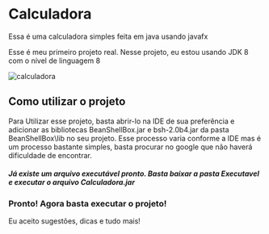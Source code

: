 # Calculadora
Essa é uma calculadora simples feita em java usando javafx

Esse é meu primeiro projeto real. Nesse projeto, eu estou usando JDK 8 com o nível de linguagem 8

![calculadora](https://user-images.githubusercontent.com/44872660/51351790-f507fe80-1a92-11e9-855b-d2cf064fa464.png)

## Como utilizar o projeto

Para Utilizar esse projeto, basta abrir-lo na IDE de sua preferência e adicionar as bibliotecas BeanShellBox.jar e bsh-2.0b4.jar
da pasta BeanShellBox\lib no seu projeto. Esse processo varia conforme a IDE mas é um processo bastante simples, basta procurar no google que não haverá dificuldade de encontrar.

##### Já existe um arquivo executável pronto. Basta baixar a pasta Executavel e executar o arquivo Calculadora.jar

### Pronto! Agora basta executar o projeto!


Eu aceito sugestões, dicas e tudo mais!
